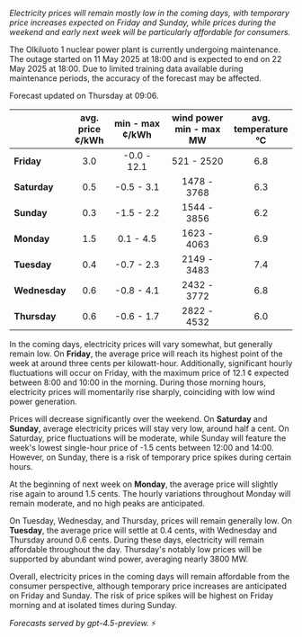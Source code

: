 *Electricity prices will remain mostly low in the coming days, with temporary price increases expected on Friday and Sunday, while prices during the weekend and early next week will be particularly affordable for consumers.*

The Olkiluoto 1 nuclear power plant is currently undergoing maintenance. The outage started on 11 May 2025 at 18:00 and is expected to end on 22 May 2025 at 18:00. Due to limited training data available during maintenance periods, the accuracy of the forecast may be affected.

Forecast updated on Thursday at 09:06.

|       | avg.<br>price<br>¢/kWh | min - max<br>¢/kWh | wind power<br>min - max<br>MW | avg.<br>temperature<br>°C |
|:-------------|:----------------:|:----------------:|:-------------:|:-------------:|
| **Friday** | 3.0 | -0.0 - 12.1 | 521 - 2520 | 6.8 |
| **Saturday** | 0.5 | -0.5 - 3.1 | 1478 - 3768 | 6.3 |
| **Sunday** | 0.3 | -1.5 - 2.2 | 1544 - 3856 | 6.2 |
| **Monday** | 1.5 | 0.1 - 4.5 | 1623 - 4063 | 6.9 |
| **Tuesday** | 0.4 | -0.7 - 2.3 | 2149 - 3483 | 7.4 |
| **Wednesday** | 0.6 | -0.8 - 4.1 | 2432 - 3772 | 6.8 |
| **Thursday** | 0.6 | -0.6 - 1.7 | 2822 - 4532 | 6.0 |

In the coming days, electricity prices will vary somewhat, but generally remain low. On **Friday**, the average price will reach its highest point of the week at around three cents per kilowatt-hour. Additionally, significant hourly fluctuations will occur on Friday, with the maximum price of 12.1 ¢ expected between 8:00 and 10:00 in the morning. During those morning hours, electricity prices will momentarily rise sharply, coinciding with low wind power generation.

Prices will decrease significantly over the weekend. On **Saturday** and **Sunday**, average electricity prices will stay very low, around half a cent. On Saturday, price fluctuations will be moderate, while Sunday will feature the week's lowest single-hour price of -1.5 cents between 12:00 and 14:00. However, on Sunday, there is a risk of temporary price spikes during certain hours.

At the beginning of next week on **Monday**, the average price will slightly rise again to around 1.5 cents. The hourly variations throughout Monday will remain moderate, and no high peaks are anticipated.

On Tuesday, Wednesday, and Thursday, prices will remain generally low. On **Tuesday**, the average price will settle at 0.4 cents, with Wednesday and Thursday around 0.6 cents. During these days, electricity will remain affordable throughout the day. Thursday's notably low prices will be supported by abundant wind power, averaging nearly 3800 MW.

Overall, electricity prices in the coming days will remain affordable from the consumer perspective, although temporary price increases are anticipated on Friday and Sunday. The risk of price spikes will be highest on Friday morning and at isolated times during Sunday.

*Forecasts served by gpt-4.5-preview.* ⚡
